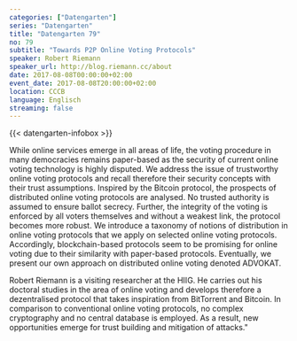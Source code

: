 ```yaml
---
categories: ["Datengarten"]
series: "Datengarten"
title: "Datengarten 79"
no: 79
subtitle: "Towards P2P Online Voting Protocols"
speaker: Robert Riemann
speaker_url: http://blog.riemann.cc/about
date: 2017-08-08T00:00:00+02:00
event_date: 2017-08-08T20:00:00+02:00
location: CCCB
language: Englisch
streaming: false
---
```

{{< datengarten-infobox >}}

While online services emerge in all areas of life, the voting procedure in many democracies remains paper-based as the security of current online voting technology is highly disputed. We address the issue of trustworthy online voting protocols and recall therefore their security concepts with their trust assumptions. Inspired by the Bitcoin protocol, the prospects of distributed online voting protocols are analysed. No trusted authority is assumed to ensure ballot secrecy. Further, the integrity of the voting is enforced by all voters themselves and without a weakest link, the protocol becomes more robust. We introduce a taxonomy of notions of distribution in online voting protocols that we apply on selected online voting protocols. Accordingly, blockchain-based protocols seem to be promising for online voting due to their similarity with paper-based protocols. Eventually, we present our own approach on distributed online voting denoted ADVOKAT.

Robert Riemann is a visiting researcher at the HIIG. He carries out his doctoral studies in the area of online voting and develops therefore a dezentralised protocol that takes inspiration from BitTorrent and Bitcoin. In comparison to conventional online voting protocols, no complex cryptography and no central database is employed. As a result, new opportunities emerge for trust building and mitigation of attacks."
